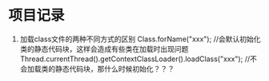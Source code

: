 # 项目记录

1. 加载class文件的两种不同方式的区别
 Class.forName("xxx"); //会默认初始化类的静态代码块，这样会造成有些类在加载时出现问题
 Thread.currentThread().getContextClassLoader().loadClass("xxx"); //不会加载类的静态代码块，那什么时候初始化？？？
